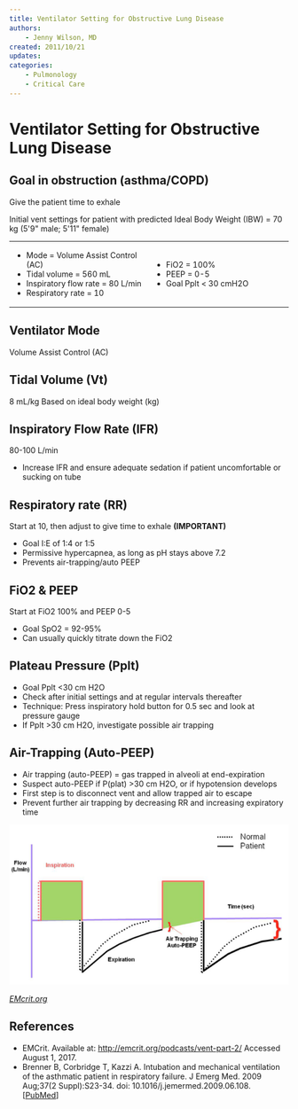 ```yaml
---
title: Ventilator Setting for Obstructive Lung Disease
authors:
    - Jenny Wilson, MD
created: 2011/10/21
updates:
categories:
    - Pulmonology
    - Critical Care
---
```


# Ventilator Setting for Obstructive Lung Disease

## Goal in obstruction (asthma/COPD)

Give the patient time to exhale

Initial vent settings for patient with predicted Ideal Body Weight (IBW) = 70 kg (5'9" male; 5'11" female)

<table>
<colgroup>
<col width="50%" />
<col width="50%" />
</colgroup>
<tbody>
<tr class="odd">
<td><ul>
<li>Mode = Volume Assist Control (AC)</li>
<li>Tidal volume = 560 mL</li>
<li>Inspiratory flow rate = 80 L/min</li>
<li>Respiratory rate = 10</li>
</ul></td>
<td><ul>
<li>FiO2 = 100%</li>
<li>PEEP = 0-5</li>
<li>Goal Pplt &lt; 30 cmH2O</li>
</ul></td>
</tr>
</tbody>
</table>

## Ventilator Mode

Volume Assist Control (AC)

## Tidal Volume (Vt)

8 mL/kg Based on ideal body weight (kg)

## Inspiratory Flow Rate (IFR)

80-100 L/min

- Increase IFR and ensure adequate sedation if patient uncomfortable or sucking on tube

## Respiratory rate (RR)

Start at 10, then adjust to give time to exhale **(IMPORTANT)**

- Goal I:E of 1:4 or 1:5
- Permissive hypercapnea, as long as pH stays above 7.2
- Prevents air-trapping/auto PEEP

## FiO2 & PEEP

Start at FiO2 100% and PEEP 0-5

- Goal SpO2 = 92-95%
- Can usually quickly titrate down the FiO2

## Plateau Pressure (Pplt)

- Goal Pplt &lt;30 cm H2O
- Check after initial settings and at regular intervals thereafter
- Technique: Press inspiratory hold button for 0.5 sec and look at pressure gauge 
- If Pplt >30 cm H2O, investigate possible air trapping

## Air-Trapping (Auto-PEEP)

- Air trapping (auto-PEEP) = gas trapped in alveoli at end-expiration
- Suspect auto-PEEP if P(plat) >30 cm H2O, or if hypotension develops
- First step is to disconnect vent and allow trapped air to escape
- Prevent further air trapping by decreasing RR and increasing expiratory time

![Diagram of auto-PEEP ventilator flow waveform](image-1.png)

_[EMcrit.org](http://emcrit.org/podcasts/vent-part-2/)_

## References

- EMCrit. Available at: http://emcrit.org/podcasts/vent-part-2/ Accessed August 1, 2017.
- Brenner B, Corbridge T, Kazzi A. Intubation and mechanical ventilation of the asthmatic patient in respiratory failure. J Emerg Med. 2009 Aug;37(2 Suppl):S23-34. doi: 10.1016/j.jemermed.2009.06.108. [[PubMed](https://www.ncbi.nlm.nih.gov/pubmed/19683662/)]
